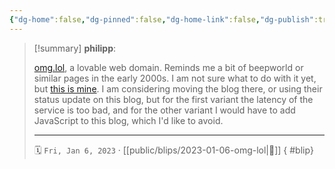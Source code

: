 ```yaml
---
{"dg-home":false,"dg-pinned":false,"dg-home-link":false,"dg-publish":true,"tags":["dgblip"],"created-date":"2023-01-06T00:00:00","disabled rules":["yaml-title","yaml-title-alias","file-name-heading"],"title":"philipp @ 2023-01-06","dg-permalink":"2023/01/06/omg-lol/","updated-date":"2025-04-30T22:27:37","dg-path":"blips/2023-01-06-omg-lol.md","permalink":"/2023/01/06/omg-lol/","dgPassFrontmatter":true}
---
```


> [!summary] **philipp**:
>
> [omg.lol](https://home.omg.lol/), a lovable web domain. Reminds me a bit of beepworld or similar pages in the early 2000s. I am not sure what to do with it yet, but [this is mine](https://philipp.omg.lol/). I am considering moving the blog there, or using their status update on this blog, but for the first variant the latency of the service is too bad, and for the other variant I would have to add JavaScript to this blog, which I'd like to avoid.
> - - -
>
> 🗓️ `Fri, Jan 6, 2023` · [[public/blips/2023-01-06-omg-lol\|🔗]]
{ #blip}

